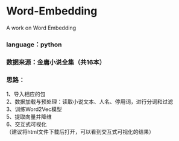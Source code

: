 # Word-Embedding
A work on Word Embedding
### language：python

### 数据来源：金庸小说全集（共16本）
### 思路：
1、导入相应的包  
2、数据加载与预处理：读取小说文本、人名、停用词，进行分词和过滤  
3、训练Word2Vec模型  
5、提取向量并降维  
6、交互式可视化  
（建议将html文件下载后打开，可以看到交互式可视化的结果）
